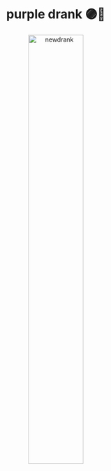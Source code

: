 <h1 align="center">purple drank 🟣🥤</h1>

<p align="center"><img alt="newdrank" src="https://user-images.githubusercontent.com/111450473/202912773-6511de3a-c3a6-4498-a09b-df1ebab0d86a.png" width=50%></p>
